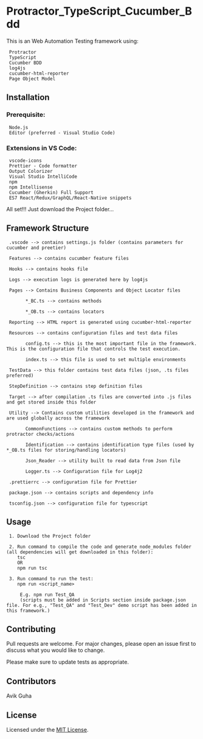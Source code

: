 # Protractor_TypeScript_Cucumber_Bdd

This is an Web Automation Testing framework using:

     Protractor
     TypeScript
     Cucumber BDD
     log4js
     cucumber-html-reporter
     Page Object Model

## Installation

### Prerequisite:

     Node.js
     Editor (preferred - Visual Studio Code)

### Extensions in VS Code:

     vscode-icons
     Prettier - Code formatter
     Output Colorizer
     Visual Studio IntelliCode
     npm
     npm Intellisense
     Cucumber (Gherkin) Full Support
     ES7 React/Redux/GraphQL/React-Native snippets

All set!!! Just download the Project folder...

## Framework Structure

     .vscode --> contains settings.js folder (contains parameters for cucumber and preetier)

     Features --> contains cucumber feature files

     Hooks --> contains hooks file

     Logs --> execution logs is generated here by log4js

     Pages --> Contains Business Components and Object Locator files

           *_BC.ts --> contains methods

           *_OB.ts --> contains locators

     Reporting --> HTML report is generated using cucumber-html-reporter

     Resources --> contains configuration files and test data files

           config.ts --> this is the most important file in the framework. This is the configuration file that controls the test execution.

           index.ts --> this file is used to set multiple environments

     TestData --> this folder contains test data files (json, .ts files preferred)

     StepDefinition --> contains step definition files

     Target --> after compilation .ts files are converted into .js files and get stored inside this folder

     Utility --> Contains custom utilities developed in the framework and are used globally across the framework

           CommonFunctions --> contains custom methods to perform protractor checks/actions

           Identification --> contains identification type files (used by *_OB.ts files for storing/handling locators)

           Json_Reader --> utility built to read data from Json file

           Logger.ts --> Configuration file for Log4j2

     .prettierrc --> configuration file for Prettier

     package.json --> contains scripts and dependency info

     tsconfig.json --> configuration file for typescript

## Usage

     1. Download the Project folder

     2. Run command to compile the code and generate node_modules folder (all dependencies will get downloaded in this folder):
        tsc
        OR
        npm run tsc

     3. Run command to run the test:
        npm run <script_name>

         E.g. npm run Test_QA
         (scripts must be added in Scripts section inside package.json file. For e.g., "Test_QA" and "Test_Dev" demo script has been added in this framework.)

## Contributing

Pull requests are welcome. For major changes, please open an issue first to discuss what you would like to change.

Please make sure to update tests as appropriate.

## Contributors

Avik Guha

## License

Licensed under the [MIT License](LICENSE).
